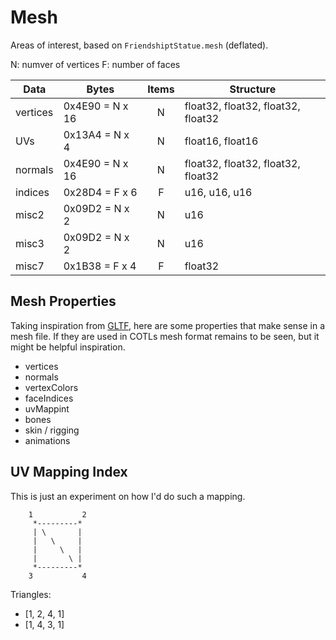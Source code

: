 # Mesh

Areas of interest, based on `FriendshiptStatue.mesh` (deflated).

N: numver of vertices
F: number of faces

| Data     | Bytes           | Items | Structure                          |
| -------- | --------------- | :---: | ---------------------------------- |
| vertices | 0x4E90 = N x 16 |   N   | float32, float32, float32, float32 |
| UVs      | 0x13A4 = N x 4  |   N   | float16, float16                   |
| normals  | 0x4E90 = N x 16 |   N   | float32, float32, float32, float32 |
| indices  | 0x28D4 = F x 6  |   F   | u16, u16, u16                      |
| misc2    | 0x09D2 = N x 2  |   N   | u16                                |
| misc3    | 0x09D2 = N x 2  |   N   | u16                                |
| misc7    | 0x1B38 = F x 4  |   F   | float32                            |

## Mesh Properties

Taking inspiration from [GLTF](https://www.khronos.org/files/gltf20-reference-guide.pdf), here are some properties that make sense in a mesh file.
If they are used in COTLs mesh format remains to be seen, but it might be helpful inspiration.

- vertices
- normals
- vertexColors
- faceIndices
- uvMappint
- bones
- skin / rigging
- animations

## UV Mapping Index

This is just an experiment on how I'd do such a mapping.

```pre
    1           2
     *---------*
     | \       |
     |   \     |
     |     \   |
     |       \ |
     *---------*
    3           4
```
Triangles:
  * [1, 2, 4, 1]
  * [1, 4, 3, 1]